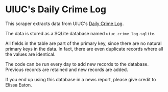 # UIUC's Daily Crime Log

This scraper extracts data from UIUC's [Daily Crime Log](https://police.illinois.edu/info/daily-crime-log/).

The data is stored as a SQLite database named `uiuc_crime_log.sqlite`.

All fields in the table are part of the primary key, since there are no
natural primary keys in the data. In fact, there are even duplicate records where all the values are identical.

The code can be run every day to add new records to the database. Previous records are retained and new
records are added.

If you end up using this database in a news report, please give credit to Elissa Eaton.